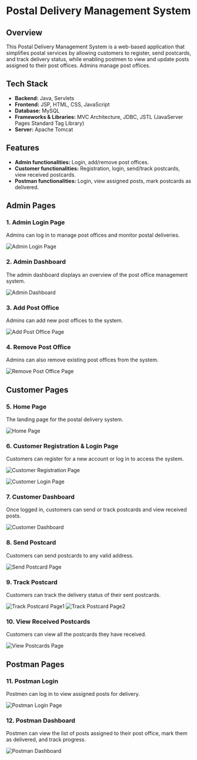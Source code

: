 # Postal Delivery Management System

## Overview
This Postal Delivery Management System is a web-based application that simplifies postal services by allowing customers to register, send postcards, and track delivery status, while enabling postmen to view and update posts assigned to their post offices. Admins manage post offices.

## Tech Stack
- **Backend:** Java, Servlets
- **Frontend:** JSP, HTML, CSS, JavaScript
- **Database:** MySQL
- **Frameworks & Libraries:** MVC Architecture, JDBC, JSTL (JavaServer Pages Standard Tag Library)
- **Server:** Apache Tomcat

## Features
- **Admin functionalities:** Login, add/remove post offices.
- **Customer functionalities:** Registration, login, send/track postcards, view received postcards.
- **Postman functionalities:** Login, view assigned posts, mark postcards as delivered.

## Admin Pages

### 1. Admin Login Page
Admins can log in to manage post offices and monitor postal deliveries.

![Admin Login Page](https://github.com/user-attachments/assets/c24c3105-9d4f-46c1-a440-84e7128065bf)



### 2. Admin Dashboard
The admin dashboard displays an overview of the post office management system.

![Admin Dashboard](https://github.com/user-attachments/assets/39c5fb62-463e-425e-996f-9ef156b20bcd)



### 3. Add Post Office
Admins can add new post offices to the system.

![Add Post Office Page](https://github.com/user-attachments/assets/9663da40-46f8-4c83-aa93-b0b12ab7b3aa)



### 4. Remove Post Office
Admins can also remove existing post offices from the system.

![Remove Post Office Page](https://github.com/user-attachments/assets/76f59847-e3f4-4e66-badb-63f5a37c679f)


## Customer Pages

### 5. Home Page
The landing page for the postal delivery system.

![Home Page](https://github.com/user-attachments/assets/4acf48ab-d0f0-460b-952c-11b3c4a62fdc)


### 6. Customer Registration & Login Page
Customers can register for a new account or log in to access the system.

![Customer Registration Page](https://github.com/user-attachments/assets/a4b2d3f4-f8ed-412e-a32e-d78945098ced)

![Customer Login Page](https://github.com/user-attachments/assets/3ed3460f-d080-4118-9092-c6b7dd09b5f1)


### 7. Customer Dashboard
Once logged in, customers can send or track postcards and view received posts.

![Customer Dashboard](https://github.com/user-attachments/assets/94c19a99-9d9c-4865-bee8-d0f84484323b)


### 8. Send Postcard
Customers can send postcards to any valid address.

![Send Postcard Page](https://github.com/user-attachments/assets/174c1d23-0c99-4abb-9398-6368613dc221)


### 9. Track Postcard
Customers can track the delivery status of their sent postcards.

![Track Postcard Page1](https://github.com/user-attachments/assets/1d409df4-b163-4c58-a46a-12da11763498)
![Track Postcard Page2](https://github.com/user-attachments/assets/0c80c4f0-bcfe-45cb-ab9d-ed9c533ec0e3)


### 10. View Received Postcards
Customers can view all the postcards they have received.

![View Postcards Page](https://github.com/user-attachments/assets/b95afd28-7ecc-4b2f-a323-e21455b1bb02)


## Postman Pages

### 11. Postman Login
Postmen can log in to view assigned posts for delivery.

![Postman Login Page](https://github.com/user-attachments/assets/861eb69f-4c06-40f2-8c9b-ced436bc4e8c)


### 12. Postman Dashboard
Postmen can view the list of posts assigned to their post office, mark them as delivered, and track progress.

![Postman Dashboard](https://github.com/user-attachments/assets/fbab55c3-de0b-46e8-b4fb-1366efd553dc)



